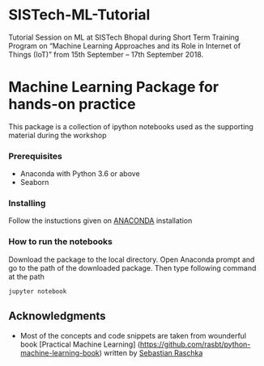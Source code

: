 # SISTech-ML-Tutorial
Tutorial Session on ML at SISTech Bhopal during Short Term Training Program on “Machine Learning Approaches and its Role in Internet of Things (IoT)” from 15th September – 17th September 2018.

# Machine Learning Package for hands-on practice

This package is a collection of ipython notebooks used as the supporting material during the workshop

### Prerequisites

- Anaconda with Python 3.6 or above
- Seaborn 

### Installing
Follow the instuctions given on [ANACONDA](https://www.continuum.io/downloads/) installation

### How to run the notebooks

Download the package to the local directory. Open Anaconda prompt and go to the path of the downloaded package. Then
type following command at the path

```
jupyter notebook
```
## Acknowledgments

* Most of the concepts and code snippets are taken from wounderful book [Practical Machine Learning] (https://github.com/rasbt/python-machine-learning-book) written by [Sebastian Raschka](https://github.com/rasbt) 



